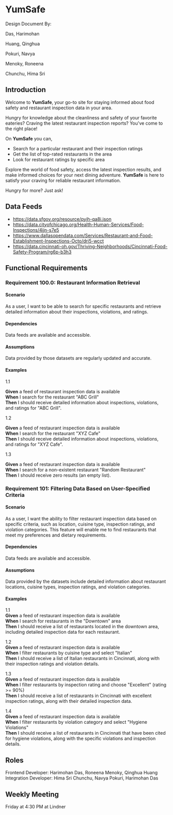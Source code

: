 
# YumSafe  
Design Document By:  

Das, Harimohan  

Huang, Qinghua  

Pokuri, Navya  

Menoky, Roneena  

Chunchu, Hima Sri  

## Introduction  

Welcome to **YumSafe**, your go-to site for staying informed about food safety and restaurant inspection data in your area.  

Hungry for knowledge about the cleanliness and safety of your favorite eateries? Craving the latest restaurant inspection reports? You've come to the right place!  

On **YumSafe** you can,  

- Search for a particular restaurant and their inspection ratings
- Get the list of top-rated restaurants in the area
- Look for restaurant ratings by specific area

  
Explore the world of food safety, access the latest inspection results, and make informed choices for your next dining adventure. **YumSafe** is here to satisfy your craving for reliable restaurant information.  

Hungry for more? Just ask!

## Data Feeds  

- https://data.sfgov.org/resource/pyih-qa8i.json
- https://data.cityofchicago.org/Health-Human-Services/Food-Inspections/4ijn-s7e5
- https://www.dallasopendata.com/Services/Restaurant-and-Food-Establishment-Inspections-Octo/dri5-wcct
- https://data.cincinnati-oh.gov/Thriving-Neighborhoods/Cincinnati-Food-Safety-Program/rg6p-b3h3

## Functional Requirements  

### Requirement 100.0: Restaurant Information Retrieval  

#### Scenario  

As a user, I want to be able to search for specific restaurants and retrieve detailed information about their inspections, violations, and ratings.  

#### Dependencies  

Data feeds are available and accessible.  

#### Assumptions  

Data provided by those datasets are regularly updated and accurate.  

#### Examples  

1.1  

**Given** a feed of restaurant inspection data is available  
**When** I search for the restaurant "ABC Grill"  
**Then** I should receive detailed information about inspections, violations, and ratings for "ABC Grill".  

1.2  

**Given** a feed of restaurant inspection data is available  
**When** I search for the restaurant "XYZ Cafe"  
**Then** I should receive detailed information about inspections, violations, and ratings for "XYZ Cafe".

1.3  

**Given** a feed of restaurant inspection data is available  
**When** I search for a non-existent restaurant "Random Restaurant"  
**Then** I should receive zero results (an empty list).  

### Requirement 101: Filtering Data Based on User-Specified Criteria  

#### Scenario  

As a user, I want the ability to filter restaurant inspection data based on specific criteria, such as location, cuisine type, inspection ratings, and violation categories. This feature will enable me to find restaurants that meet my preferences and dietary requirements.  

#### Dependencies  

Data feeds are available and accessible.  

#### Assumptions  

Data provided by the datasets include detailed information about restaurant locations, cuisine types, inspection ratings, and violation categories. 
 
#### Examples  

1.1  
**Given** a feed of restaurant inspection data is available  
**When** I search for restaurants in the "Downtown" area  
**Then** I should receive a list of restaurants located in the downtown area, including detailed inspection data for each restaurant.  

1.2  
**Given** a feed of restaurant inspection data is available  
**When** I filter restaurants by cuisine type and select "Italian"  
**Then** I should receive a list of Italian restaurants in Cincinnati, along with their inspection ratings and violation details.

1.3  
**Given** a feed of restaurant inspection data is available  
**When** I filter restaurants by inspection rating and choose "Excellent" (rating >= 90%)  
**Then** I should receive a list of restaurants in Cincinnati with excellent inspection ratings, along with their detailed inspection data.

1.4  
**Given** a feed of restaurant inspection data is available  
**When** I filter restaurants by violation category and select "Hygiene Violations"  
**Then** I should receive a list of restaurants in Cincinnati that have been cited for hygiene violations, along with the specific violations and inspection details.  

## Roles  
Frontend Developer: Harimohan Das, Roneena Menoky, Qinghua Huang  
Integration Developer: Hima Sri Chunchu, Navya Pokuri, Harimohan Das

## Weekly Meeting  
Friday at 4:30 PM at Lindner



